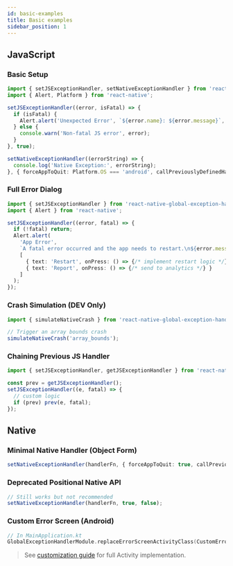 ```yaml
---
id: basic-examples
title: Basic examples
sidebar_position: 1
---
```




## JavaScript

### Basic Setup

```ts
import { setJSExceptionHandler, setNativeExceptionHandler } from 'react-native-global-exception-handler';
import { Alert, Platform } from 'react-native';

setJSExceptionHandler((error, isFatal) => {
  if (isFatal) {
    Alert.alert('Unexpected Error', `${error.name}: ${error.message}`, [{ text: 'OK' }]);
  } else {
    console.warn('Non-fatal JS error', error);
  }
}, true);

setNativeExceptionHandler((errorString) => {
  console.log('Native Exception:', errorString);
}, { forceAppToQuit: Platform.OS === 'android', callPreviouslyDefinedHandler: false });
```

### Full Error Dialog

```ts
import { setJSExceptionHandler } from 'react-native-global-exception-handler';
import { Alert } from 'react-native';

setJSExceptionHandler((error, fatal) => {
  if (!fatal) return;
  Alert.alert(
    'App Error',
    `A fatal error occurred and the app needs to restart.\n${error.message}`,
    [
      { text: 'Restart', onPress: () => {/* implement restart logic */} },
      { text: 'Report', onPress: () => {/* send to analytics */} }
    ]
  );
});
```

### Crash Simulation (DEV Only)

```ts
import { simulateNativeCrash } from 'react-native-global-exception-handler';

// Trigger an array bounds crash
simulateNativeCrash('array_bounds');
```

### Chaining Previous JS Handler

```ts
import { setJSExceptionHandler, getJSExceptionHandler } from 'react-native-global-exception-handler';

const prev = getJSExceptionHandler();
setJSExceptionHandler((e, fatal) => {
  // custom logic
  if (prev) prev(e, fatal);
});
```

## Native

### Minimal Native Handler (Object Form)

```ts
setNativeExceptionHandler(handlerFn, { forceAppToQuit: true, callPreviouslyDefinedHandler: false });
```

### Deprecated Positional Native API

```ts
// Still works but not recommended
setNativeExceptionHandler(handlerFn, true, false);
```

### Custom Error Screen (Android)

```kotlin
// In MainApplication.kt
GlobalExceptionHandlerModule.replaceErrorScreenActivityClass(CustomErrorActivity::class.java)
```

> See [customization guide](../advanced/customization.md) for full Activity implementation.
